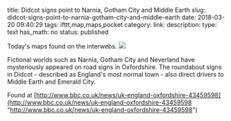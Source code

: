 title: Didcot signs point to Narnia, Gotham City and Middle Earth
slug: didcot-signs-point-to-narnia-gotham-city-and-middle-earth
date: 2018-03-20 09:40:29
tags: ifttt,map,maps,pocket
category: 
link: 
description: 
type: text
has_math: no
status: published

Today's maps found on the interwebs. ![](http://ifttt.com/images/no_image_card.png)  
  

Fictional worlds such as Narnia, Gotham City and Neverland have mysteriously appeared on road signs in Oxfordshire. The roundabout signs in Didcot - described as England's most normal town - also direct drivers to Middle Earth and Emerald City.  
  

Found at [http://www.bbc.co.uk/news/uk-england-oxfordshire-43459598](http://www.bbc.co.uk/news/uk-england-oxfordshire-43459598 "http://www.bbc.co.uk/news/uk-england-oxfordshire-43459598")



